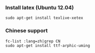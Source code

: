 ### Install latex (Ubuntu 12.04)

    sudo apt-get install texlive-xetex

### Chinese support

    fc-list :lang=zh|grep CN
    sudo apt-get install ttf-arphic-uming

